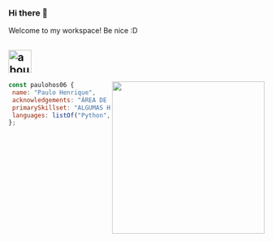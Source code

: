 ### Hi there 👋

Welcome to my workspace! Be nice :D

## <img width="45" alt="about" src="https://raw.github.com/elizarov/elizarov/master/about.png">

<img align="right" width="300" src="https://i2.wp.com/allhtaccess.info/wp-content/uploads/2018/03/programming.gif?fit=1281%2C716&ssl=1" />

```javascript
const paulohos06 {
 name: "Paulo Henrique",
 acknowledgements: "ÁREA DE CONHECIMENTO", 
 primarySkillset: "ALGUMAS HABILIDADES",
 languages: listOf("Python", "JavaScript", "Shell Script")
};
```

<!--
**paulohos06/paulohos06** is a ✨ _special_ ✨ repository because its `README.md` (this file) appears on your GitHub profile.

Here are some ideas to get you started:

- 🔭 I’m currently working on ...
- 🌱 I’m currently learning ...
- 👯 I’m looking to collaborate on ...
- 🤔 I’m looking for help with ...
- 💬 Ask me about ...
- 📫 How to reach me: ...
- 😄 Pronouns: ...
- ⚡ Fun fact: ...
-->
